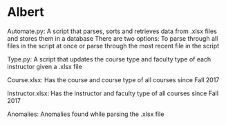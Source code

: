 # Albert

Automate.py: A script that parses, sorts and retrieves data from .xlsx files and stores them in a database
There are two options: To parse through all files in the script at once or parse through the most recent file in the script

Type.py: A script that updates the course type and faculty type of each instructor given a .xlsx file

Course.xlsx: Has the course and course type of all courses since Fall 2017

Instructor.xlsx: Has the instructor and faculty type of all courses since Fall 2017

Anomalies: Anomalies found while parsing the .xlsx file
